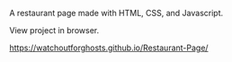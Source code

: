 A restaurant page made with HTML, CSS, and Javascript.

View project in browser.

https://watchoutforghosts.github.io/Restaurant-Page/

